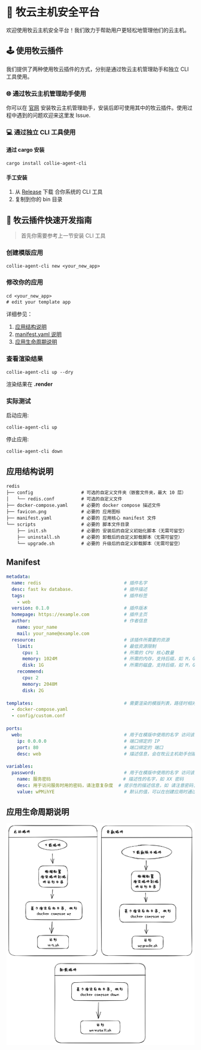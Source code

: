 # 🐑 牧云主机安全平台

欢迎使用牧云主机安全平台！我们致力于帮助用户更轻松地管理他们的云主机。

## 🕹️ 使用牧云插件

我们提供了两种使用牧云插件的方式，分别是通过牧云主机管理助手和独立 CLI 工具使用。

### 🌐 通过牧云主机管理助手使用

你可以在 [官网](https://rivers.chaitin.cn/) 安装牧云主机管理助手，安装后即可使用其中的牧云插件。使用过程中遇到的问题欢迎来这里发 Issue.

### 💻 通过独立 CLI 工具使用

#### 通过 cargo 安装

```shell
cargo install collie-agent-cli
```

#### 手工安装

1. 从 [Release](https://github.com/chaitin/collie-app-cli/releases/latest) 下载 合你系统的 CLI 工具
2. 复制到你的 bin 目录

## 🔨 牧云插件快速开发指南

> 首先你需要参考上一节安装 CLI 工具

### 创建模版应用

```shell
collie-agent-cli new <your_new_app>
```

### 修改你的应用

```shell
cd <your_new_app>
# edit your template app
```

详细参见：

1. [应用结构说明](#应用结构说明)
2. [manifest.yaml 说明](#manifest)
3. [应用生命周期说明](#应用生命周期说明)

### 查看渲染结果

```shell
collie-agent-cli up --dry
```

渲染结果在 **.render**

### 实际测试

启动应用:

```shell
collie-agent-cli up
```

停止应用:

```shell
collie-agent-cli down
```

## 应用结构说明

```shell
redis
├── config                  # 可选的自定义文件夹（嵌套文件夹，最大 10 层）
│   └── redis.conf          # 可选的自定义文件
├── docker-compose.yaml     # 必要的 docker compose 描述文件
├── favicon.png             # 必要的 应用图标
├── manifest.yaml           # 必要的 应用核心 manifest 文件
└── scripts                 # 必要的 脚本文件目录
    ├── init.sh             # 必要的 安装后的自定义初始化脚本（无需可留空）
    ├── uninstall.sh        # 必要的 卸载后的自定义卸载脚本（无需可留空）
    └── upgrade.sh          # 必要的 升级后的自定义卸载脚本（无需可留空）
```

## Manifest

```yaml
metadata:
  name: redis                               # 插件名字
  desc: fast kv database.                   # 插件描述
  tags:                                     # 插件标签
    - web
  version: 0.1.0                            # 插件版本
  homepage: https://example.com             # 插件主页
  author:                                   # 作者信息
    name: your_name
    mail: your_name@example.com
  resource:                                 # 该插件所需要的资源
    limit:                                  # 最低资源限制
      cpu: 1                                # 所需的 CPU 核心数量
      memory: 1024M                         # 所需的内存，支持后缀，如 M，G，Mib，MiB，GiB 等
      disk: 1G                              # 所需的磁盘，支持后缀，如 M，G，Mib，MiB，GiB 等
    recommend:
      cpu: 2
      memory: 2048M
      disk: 2G

templates:                                  # 需要渲染的模版列表，路径时相对于插件目录的
  - docker-compose.yaml
  - config/custom.conf

ports:
  web:                                      # 用于在模版中使用的名字 访问该变量的语法 {{ports.web.ip}}:{{ports.web.port}}
    ip: 0.0.0.0                             # 端口绑定的 IP
    port: 80                                # 端口绑定的 端口
    desc: web                               # 描述信息，会在牧云主机助手创建应用时显示

variables:
  password:                                 # 用于在模版中使用的名字 访问该变量的语法 {{variables.password.value}}
    name: 服务密码                           # 描述性的名字，如 XX 密码
    desc: 用于访问服务时用的密码，请注意复杂度  # 提示性的描述信息，如 请注意密码复杂度
    value: wPMihYE                          # 默认的值，可以在创建应用时通过 UI 覆盖
```

## 应用生命周期说明

![生命周期](assets/lifecycle.png)
